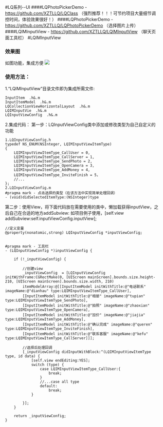 #LQ系列--UI
####LQPhotoPickerDemo - https://github.com/XZTLLQ/LQClass （强烈推荐！！！可节约项目大量细节调控时间，体验效果很好！）
####LQPhotoPickerDemo - https://github.com/XZTLLQ/LQPhotoPickerDemo （选择图片上传）
####LQIMInputView - https://github.com/XZTLLQ/LQIMInputView （聊天页面工具栏）
#LQIMInputView
### 效果图
  如图功能，集成方便
![](https://github.com/xztl/LQIMInputView/blob/master/IMG_1756.PNG)
### 使用方法：
1.“LQIMInputView”目录文件即为集成所需文件:

```
InputItem  .h&.m
InputItemModel  .h&.m
LQCollectionViewHorizontalLayout  .h&.m
LQIMInputVie  .h&.m
LQInputViewConfig  .h&.m
```
2.集成代码：
第一步：LQInputViewConfig类中添加或修改类型为自己自定义的功能

```
1.LQInputViewConfig.h
typedef NS_ENUM(NSInteger, LQIMInputViewItemType)
{
    LQIMInputViewItemType_CallUser = 0,
    LQIMInputViewItemType_CallServer = 1,
    LQIMInputViewItemType_SendPhoto = 2,
    LQIMInputViewItemType_OpenCamera = 3,
    LQIMInputViewItemType_AddMoney = 4,
    LQIMInputViewItemType_InviteFinish = 5，
    //...
};
2.LQInputViewConfig.m
#pragma mark - 点击选择的类型（在该方法中实现简单处理回调）
- (void)didSelectedItemType:(NSInteger)type 
```

第二步：使用View，将下面代码放在需要使用的类中，懒加载获得inputView，之后自己在合适的地方addSubview: 如项目例子使用，[self.view addSubview:self.inputViewConfig.inputView];

```
//定义变量
@property(nonatomic,strong) LQInputViewConfig *inputViewConfig;


#pragma mark - 工具栏
- (LQInputViewConfig *)inputViewConfig {
    
    if (!_inputViewConfig) {
    
        //创建view
        _inputViewConfig  = [LQInputViewConfig initWithFrame:CGRectMake(0, [UIScreen mainScreen].bounds.size.height-210, [UIScreen mainScreen].bounds.size.width, 210)
        itemModelArray:@[[InputItemModel initWithTitle:@"电话联系" imageName:@"dianhau" type:LQIMInputViewItemType_CallUser],
        [InputItemModel initWithTitle:@"相册" imageName:@"tupian" type:LQIMInputViewItemType_SendPhoto],
        [InputItemModel initWithTitle:@"拍照" imageName:@"zhaoxian" type:LQIMInputViewItemType_OpenCamera],
        [InputItemModel initWithTitle:@"加价" imageName:@"jiajia" type:LQIMInputViewItemType_AddMoney],
        [InputItemModel initWithTitle:@"确认完成" imageName:@"queren" type:LQIMInputViewItemType_InviteFinish],
        [InputItemModel initWithTitle:@"联系客服" imageName:@"kefu" type:LQIMInputViewItemType_CallServer]]];

        //选择后处理回调
        [_inputViewConfig didInputWithBlock:^(LQIMInputViewItemType type, id data) {
            [self.view endEditing:YES];
            switch (type) {
                case LQIMInputViewItemType_CallUser:{
                    break;
                }
                //...case all type
                default:
                    break;
            }
            
        }];
    }
    
    return _inputViewConfig;
}
```




